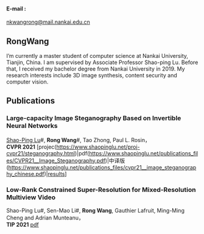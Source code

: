 



#### E-mail : 
nkwangrong@mail.nankai.edu.cn

## RongWang  

I’m currently a master student of computer science at Nankai University, Tianjin, China. I am supervised by Associate Professor Shao-ping Lu. Before that, I received my bachelor degree from Nankai University in 2019. My research interests include 3D image synthesis, content security and computer vision. 


## Publications

### Large-capacity Image Steganography Based on Invertible Neural Networks

[Shao-Ping Lu](https://shaopinglu.net/)#,  **Rong Wang**#,  Tao Zhong,  Paul L. Rosin，    
**CVPR 2021** [projec(https://www.shaopinglu.net/proj-cvpr21/steganography.html)|pdf(https://www.shaopinglu.net/publications_files/CVPR21__Image_Steganography.pdf)|中译版(https://www.shaopinglu.net/publications_files/cvpr21__image_steganography_chinese.pdf)|[results](https://github.com/nkwr/ISN)] 



### Low-Rank Constrained Super-Resolution for Mixed-Resolution Multiview Video

Shao-Ping Lu#,  Sen-Mao Li#,  **Rong Wang**,  Gauthier Lafruit,  Ming-Ming Cheng and  Adrian Munteanu，  
**TIP 2021** [pdf](https://www.shaopinglu.net/publications_files/TIP21-mv.pdf) 




